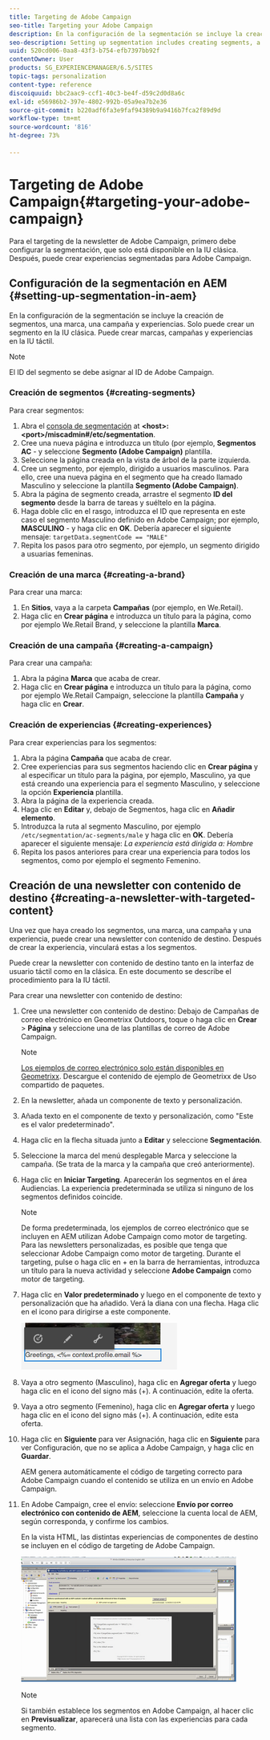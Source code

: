 ```yaml
---
title: Targeting de Adobe Campaign
seo-title: Targeting your Adobe Campaign
description: En la configuración de la segmentación se incluye la creación de segmentos, una marca, una campaña y experiencias.
seo-description: Setting up segmentation includes creating segments, a brand, campaign, and experiences.
uuid: 520cd006-0aa8-43f3-b754-efb7397bb92f
contentOwner: User
products: SG_EXPERIENCEMANAGER/6.5/SITES
topic-tags: personalization
content-type: reference
discoiquuid: bbc2aac9-ccf1-40c3-be4f-d59c2d0d8a6c
exl-id: e56986b2-397e-4802-992b-05a9ea7b2e36
source-git-commit: b220adf6fa3e9faf94389b9a9416b7fca2f89d9d
workflow-type: tm+mt
source-wordcount: '816'
ht-degree: 73%

---
```


# Targeting de Adobe Campaign{#targeting-your-adobe-campaign}

Para el targeting de la newsletter de Adobe Campaign, primero debe configurar la segmentación, que solo está disponible en la IU clásica. Después, puede crear experiencias segmentadas para Adobe Campaign.

## Configuración de la segmentación en AEM {#setting-up-segmentation-in-aem}

En la configuración de la segmentación se incluye la creación de segmentos, una marca, una campaña y experiencias. Solo puede crear un segmento en la IU clásica. Puede crear marcas, campañas y experiencias en la IU táctil.

>[!NOTE]
>
>El ID del segmento se debe asignar al ID de Adobe Campaign.

### Creación de segmentos {#creating-segments}

Para crear segmentos:

1. Abra el [consola de segmentación](http://localhost:4502/miscadmin#/etc/segmentation) at **&lt;host>:&lt;port>/miscadmin#/etc/segmentation**.
1. Cree una nueva página e introduzca un título (por ejemplo, **Segmentos AC** - y seleccione **Segmento (Adobe Campaign)** plantilla.
1. Seleccione la página creada en la vista de árbol de la parte izquierda.
1. Cree un segmento, por ejemplo, dirigido a usuarios masculinos. Para ello, cree una nueva página en el segmento que ha creado llamado Masculino y seleccione la plantilla **Segmento (Adobe Campaign)**.
1. Abra la página de segmento creada, arrastre el segmento **ID del segmento** desde la barra de tareas y suéltelo en la página.
1. Haga doble clic en el rasgo, introduzca el ID que representa en este caso el segmento Masculino definido en Adobe Campaign; por ejemplo, **MASCULINO** - y haga clic en **OK**. Debería aparecer el siguiente mensaje: `targetData.segmentCode == "MALE"`
1. Repita los pasos para otro segmento, por ejemplo, un segmento dirigido a usuarias femeninas.

### Creación de una marca {#creating-a-brand}

Para crear una marca:

1. En **Sitios**, vaya a la carpeta **Campañas** (por ejemplo, en We.Retail).
1. Haga clic en **Crear página** e introduzca un título para la página, como por ejemplo We.Retail Brand, y seleccione la plantilla **Marca**.

### Creación de una campaña {#creating-a-campaign}

Para crear una campaña:

1. Abra la página **Marca** que acaba de crear.
1. Haga clic en **Crear página** e introduzca un título para la página, como por ejemplo We.Retail Campaign, seleccione la plantilla **Campaña** y haga clic en **Crear**.

### Creación de experiencias {#creating-experiences}

Para crear experiencias para los segmentos:

1. Abra la página **Campaña** que acaba de crear.
1. Cree experiencias para sus segmentos haciendo clic en **Crear página** y al especificar un título para la página, por ejemplo, Masculino, ya que está creando una experiencia para el segmento Masculino, y seleccione la opción **Experiencia** plantilla.
1. Abra la página de la experiencia creada.
1. Haga clic en **Editar** y, debajo de Segmentos, haga clic en **Añadir elemento**.
1. Introduzca la ruta al segmento Masculino, por ejemplo `/etc/segmentation/ac-segments/male` y haga clic en **OK**. Debería aparecer el siguiente mensaje: *La experiencia está dirigida a: Hombre*
1. Repita los pasos anteriores para crear una experiencia para todos los segmentos, como por ejemplo el segmento Femenino.

## Creación de una newsletter con contenido de destino {#creating-a-newsletter-with-targeted-content}

Una vez que haya creado los segmentos, una marca, una campaña y una experiencia, puede crear una newsletter con contenido de destino. Después de crear la experiencia, vinculará estas a los segmentos.

Puede crear la newsletter con contenido de destino tanto en la interfaz de usuario táctil como en la clásica. En este documento se describe el procedimiento para la IU táctil.

Para crear una newsletter con contenido de destino:

1. Cree una newsletter con contenido de destino: Debajo de Campañas de correo electrónico en Geometrixx Outdoors, toque o haga clic en **Crear** > **Página** y seleccione una de las plantillas de correo de Adobe Campaign.

   >[!NOTE]
   >
   >[Los ejemplos de correo electrónico solo están disponibles en Geometrixx](/help/sites-developing/we-retail.md#weretail). Descargue el contenido de ejemplo de Geometrixx de Uso compartido de paquetes.

1. En la newsletter, añada un componente de texto y personalización.
1. Añada texto en el componente de texto y personalización, como &quot;Este es el valor predeterminado&quot;.
1. Haga clic en la flecha situada junto a **Editar** y seleccione **Segmentación**.
1. Seleccione la marca del menú desplegable Marca y seleccione la campaña. (Se trata de la marca y la campaña que creó anteriormente).
1. Haga clic en **Iniciar Targeting**. Aparecerán los segmentos en el área Audiencias. La experiencia predeterminada se utiliza si ninguno de los segmentos definidos coincide.

   >[!NOTE]
   >
   >De forma predeterminada, los ejemplos de correo electrónico que se incluyen en AEM utilizan Adobe Campaign como motor de targeting. Para las newsletters personalizadas, es posible que tenga que seleccionar Adobe Campaign como motor de targeting. Durante el targeting, pulse o haga clic en + en la barra de herramientas, introduzca un título para la nueva actividad y seleccione **Adobe Campaign** como motor de targeting.

1. Haga clic en **Valor predeterminado** y luego en el componente de texto y personalización que ha añadido. Verá la diana con una flecha. Haga clic en el icono para dirigirse a este componente.

   ![chlimage_1-165](assets/chlimage_1-165.png)

1. Vaya a otro segmento (Masculino), haga clic en **Agregar oferta** y luego haga clic en el icono del signo más (+). A continuación, edite la oferta.
1. Vaya a otro segmento (Femenino), haga clic en **Agregar oferta** y luego haga clic en el icono del signo más (+). A continuación, edite esta oferta.
1. Haga clic en **Siguiente** para ver Asignación, haga clic en **Siguiente** para ver Configuración, que no se aplica a Adobe Campaign, y haga clic en **Guardar**.

   AEM genera automáticamente el código de targeting correcto para Adobe Campaign cuando el contenido se utiliza en un envío en Adobe Campaign.

1. En Adobe Campaign, cree el envío: seleccione **Envío por correo electrónico con contenido de AEM**, seleccione la cuenta local de AEM, según corresponda, y confirme los cambios.

   En la vista HTML, las distintas experiencias de componentes de destino se incluyen en el código de targeting de Adobe Campaign.

   ![chlimage_1-166](assets/chlimage_1-166.png)

   >[!NOTE]
   >
   >Si también establece los segmentos en Adobe Campaign, al hacer clic en **Previsualizar**, aparecerá una lista con las experiencias para cada segmento.
